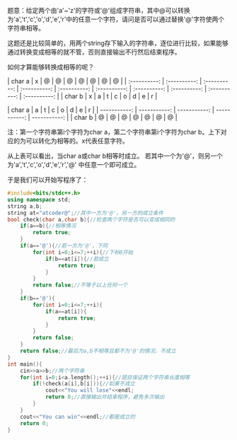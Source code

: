 题意：给定两个由'a'~'z'的字符或'@'组成字符串，其中@可以转换为'a','t','c','o','d','e','r'中的任意一个字符，请问是否可以通过替换'@'字符使两个字符串相等。

这题还是比较简单的，用两个string存下输入的字符串，逐位进行比较，如果能够通过转换变成相等的就不管，否则直接输出不行然后结束程序。

如何才算能够转换成相等的呢？

| char a | x | @ | @ | @ | @ | @ | @ | @ |
| :----------: | :----------: | :----------: | :----------: | :----------: | :----------: | :----------: | :----------: | :----------: | :----------: |
| char b | x | a | t | c | o | d | e | r |


| char a | a | t | c | o | d | e | r |
| -----------: | -----------: | -----------: | -----------: | -----------: |
| char b | @ | @ | @ | @ | @ | @ | @ |

注：第一个字符串第i个字符为char a，第二个字符串第i个字符为char b。上下对应的为可以转化为相等的。x代表任意字符。

从上表可以看出，当char a或char b相等时成立。
若其中一个为'@'，则另一个为'a','t','c','o','d','e','r','@'
中任意一个即可成立。

于是我们可以开始写程序了：

```cpp
#include<bits/stdc++.h>
using namespace std;
string a,b;
string at="atcoder@";//其中一方为'@'，另一方的成立条件
bool check(char a,char b){//检查两个字符是否可以变成相同的
    if(a==b){//相等情况
        return true;
    }
    if(a=='@'){//若一方为'@'，下同
        for(int i=0;i<=7;++i){//下标0开始
            if(b==at[i]){//若成立
                return true;
            }
        }
        return false;//不等于以上任何一个
    }
    if(b=='@'){
        for(int i=0;i<=7;++i){
            if(a==at[i]){
                return true;
            }
        }
        return false;
    }
    return false;//最后为a,b不相等且都不为'@'的情况，不成立
}
int main(){
    cin>>a>>b;//两个字符串
    for(int i=0;i<a.length();++i){//题目保证两个字符串长度相等
        if(!check(a[i],b[i])){//如果不成立
            cout<<"You will lose"<<endl;
            return 0;//直接输出并结束程序，避免多次输出
        }
    }
    cout<<"You can win"<<endl;//都是成立的
    return 0;
}
```